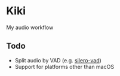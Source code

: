 # Kiki

My audio workflow

## Todo

- Split audio by VAD (e.g. [silero-vad](https://github.com/snakers4/silero-vad))
- Support for platforms other than macOS